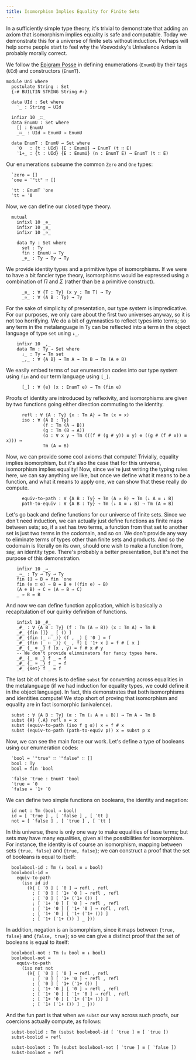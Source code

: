 ```yaml
---
title: Isomorphism Implies Equality for Finite Sets
---
```


In a sufficiently simple type theory, it's trivial to demonstrate that
adding an axiom that isomorphism implies equality is safe and
computable. Today we demonstrate this for a universe of finite sets
without induction. Perhaps will help some people start to feel why the
Voevodsky's Univalence Axiom is probably morally correct.

<!--more-->

We follow the [Epigram
Posse](http://sneezy.cs.nott.ac.uk/darcs/RDTP/2ndmeeting/desc.pdf) in
defining enumerations (`EnumU`) by their tags (`UId`) and constructors
(`EnumT`).

~~~~{.haskell}
module Uni where
  postulate String : Set
  {-# BUILTIN STRING String #-}

  data UId : Set where
    ‵_ : String → UId

  infixr 10 _∷_
  data EnumU : Set where
    [] : EnumU
    _∷_ : UId → EnumU → EnumU

  data EnumT : EnumU → Set where
    ‵0   : {t : UId} {E : EnumU} → EnumT (t ∷ E)
    ‵1+_ : {t : UId} {E : EnumU} (n : EnumT E) → EnumT (t ∷ E)
~~~~

Our enumerations subsume the common `Zero` and `One` types:

~~~~{.haskell}
  `zero = []
  ‵one = ‵"tt" ∷ []

  ‵tt : EnumT ‵one
  ‵tt = ‵0
~~~~

Now, we can define our closed type theory.

~~~~{.haskell}
  mutual
    infixl 10 _⊗_
    infixr 10 _≡_
    infixr 10 _≃_

    data Ty : Set where
      set : Ty
      fin : EnumU → Ty
      _⊗_ : Ty → Ty → Ty
~~~~

We provide identity types and a primitive type of isomorphisms. If we
were to have a bit fancier type theory, isomorphisms would be expressed
using a combination of $\Pi$ and $\Sigma$ (rather than be a primitive
construct).

~~~~{.haskell}
      _≡_ : ∀ {T : Ty} (x y : Tm T) → Ty
      _≃_ : ∀ (A B : Ty) → Ty
~~~~

For the sake of simplicity of presentation, our type system is
impredicative. For our purposes, we only care about the first two
universes anyway, so it is not too horrifying. We do a bit of gymnastics
to reflect types into terms; so any term in the metalanguage in `Ty` can
be reflected into a term in the object language of type `set` using
`↓_`.

~~~~{.haskell}
    infixr 10 _,_
    data Tm : Ty → Set where
      ↓_ : Ty → Tm set
      _,_ : ∀ {A B} → Tm A → Tm B → Tm (A ⊗ B)
~~~~

We easily embed terms of our enumeration codes into our type system
using `fin` and our term language using `[_]`.

~~~~{.haskell}
      [_] : ∀ {e} (x : EnumT e) → Tm (fin e)
~~~~

Proofs of identity are introduced by reflexivity, and isomorphisms are
given by two functions going either direction commuting to the identity.

~~~~{.haskell}
      refl : ∀ {A : Ty} {x : Tm A} → Tm (x ≡ x)
      iso : ∀ {A B : Ty}
              (f : Tm (A ⇒ B))
              (g : Tm (B ⇒ A))
              (α : ∀ x y → Tm (((f # (g # y)) ≡ y) ⊗ ((g # (f # x)) ≡ x))) →
              Tm (A ≃ B)
~~~~

Now, we can provide some cool axioms that compute! Trivially, equality
implies isomorphism, but it's also the case that for this universe,
isomorphism implies equality! Now, since we're just writing the typing
rules here, we can say anything we like, but once we define what it
means to be a function, and what it means to apply one, we can show that
these really do compute.

~~~~{.haskell}
      equiv-to-path : ∀ {A B : Ty} → Tm (A ≃ B) → Tm (↓ A ≡ ↓ B)
      path-to-equiv : ∀ {A B : Ty} → Tm (↓ A ≡ ↓ B) → Tm (A ≃ B)
~~~~

Let's go back and define functions for our universe of finite sets.
Since we don't need induction, we can actually just define functions as
finite maps between sets; so, if a set has two terms, a function from
that set to another set is just two terms in the codomain, and so on. We
don't provide any way to eliminate terms of types other than finite sets
and products. And so the codomain is literally on its own, should one
wish to make a function from, say, an identity type. There's probably a
better presentation, but it's not the purpose of this demonstration.

~~~~{.haskell}
    infixr 10 _⇒_
    _⇒_ : Ty → Ty → Ty
    fin [] ⇒ B = fin ‵one
    fin (x ∷ e) ⇒ B = B ⊗ ((fin e) ⇒ B)
    (A ⊗ B) ⇒ C = (A ⇒ B ⇒ C)
    _ ⇒ B = B
~~~~

And now we can define function application, which is basically a
recapitulation of our quirky definition of functions.

~~~~{.haskell}
    infixl 10 _#_
    _#_ : ∀ {A B : Ty} (f : Tm (A ⇒ B)) (x : Tm A) → Tm B
    _#_ {fin []} _ [ () ]
    _#_ {fin (_ ∷ _)} (f , _) [ ‵0 ] = f
    _#_ {fin (_ ∷ _)} (_ , f) [ ‵1+ x ] = f # [ x ]
    _#_ {_ ⊗ _} f (x , y) = f # x # y
    -- We don't provide elimninators for fancy types here.
    _#_ {_ ≡ _} f _ = f
    _#_ {_ ≃ _} f _ = f
    _#_ {set} f _ = f
~~~~

The last bit of chores is to define `subst` for converting across
equalities in the metalanguage (if we had induction for equality types,
we could define it in the object language). In fact, this demonstrates
that both isomorphisms and identities compute! We stop short of proving
that isomorphism and equality are in fact isomorphic (univalence).

~~~~{.haskell}
  subst : ∀ {A B : Ty} (α : Tm (↓ A ≡ ↓ B)) → Tm A → Tm B
  subst {A} {.A} refl x = x
  subst (equiv-to-path (iso f g α)) x = f # x
  subst (equiv-to-path (path-to-equiv p)) x = subst p x
~~~~

Now, we can see the main force our work. Let's define a type of
booleans using our enumeration codes:

~~~~{.haskell}
  ‵bool = ‵"true" ∷ ‵"false" ∷ []
  bool : Ty
  bool = fin ‵bool

  ‵false ‵true : EnumT ‵bool
  ‵true = ‵0
  ‵false = ‵1+ ‵0
~~~~

We can define two simple functions on booleans, the identity and
negation:

~~~~{.haskell}
  id not : Tm (bool ⇒ bool)
  id = [ ‵true ] , [ ‵false ] , [ ‵tt ]
  not = [ ‵false ] , [ ‵true ] , [ ‵tt ]
~~~~

In this universe, there is only one way to make equalities of base
terms; but sets may have many equalities, given all the possibilities
for isomorphism. For instance, the identity is of course an isomorphism,
mapping between sets `{true, false}` and `{true, false}`; we can
construct a proof that the set of booleans is equal to itself:

~~~~{.haskell}
  bool≡bool-id : Tm (↓ bool ≡ ↓ bool)
  bool≡bool-id =
    equiv-to-path
      (iso id id
        (λ{ [ ‵0 ] [ ‵0 ] → refl , refl
          ; [ ‵0 ] [ ‵1+ ‵0 ] → refl , refl
          ; [ ‵0 ] [ ‵1+ (‵1+ ()) ]
          ; [ ‵1+ ‵0 ] [ ‵0 ] → refl , refl
          ; [ ‵1+ ‵0 ] [ ‵1+ ‵0 ] → refl , refl
          ; [ ‵1+ ‵0 ] [ ‵1+ (‵1+ ()) ]
          ; [ ‵1+ (‵1+ ()) ] _ }))
~~~~

In addition, negation is an isomorphism, since it maps between `{true,
false}` and `{false, true}`; so we can give a distinct proof that the
set of booleans is equal to itself:

~~~~{.haskell}
  bool≡bool-not : Tm (↓ bool ≡ ↓ bool)
  bool≡bool-not =
    equiv-to-path
      (iso not not
        (λ{ [ ‵0 ] [ ‵0 ] → refl , refl
          ; [ ‵0 ] [ ‵1+ ‵0 ] → refl , refl
          ; [ ‵0 ] [ ‵1+ (‵1+ ()) ]
          ; [ ‵1+ ‵0 ] [ ‵0 ] → refl , refl
          ; [ ‵1+ ‵0 ] [ ‵1+ ‵0 ] → refl , refl
          ; [ ‵1+ ‵0 ] [ ‵1+ (‵1+ ()) ]
          ; [ ‵1+ (‵1+ ()) ] _ }))
~~~~

And the fun part is that when we `subst` our way across such proofs, our
coercions actually compute, as follows:

~~~~
  subst-boolid : Tm (subst bool≡bool-id [ ‵true ] ≡ [ ‵true ])
  subst-boolid = refl

  subst-boolnot : Tm (subst bool≡bool-not [ ‵true ] ≡ [ ‵false ])
  subst-boolnot = refl
~~~~


